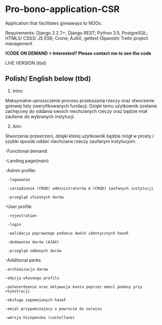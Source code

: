 # Pro-bono-application-CSR

Application that facilitates giveaways to NGOs.

Requirements: Django 2.2.7+; Django REST; Python 3.5, PostgreSQL; HTML5/ CSS3/ JS ES6; Crone; AJAX; gettext (Spanish)
Trello project management 

**!CODE ON DEMAND > Interested? Please contact me to see the code**

LIVE VERSION (tbd)

## Polish/ English below (tbd)

1. Intro:

Maksymalne uproszczenie procesu przekazania rzeczy oraz stworzenie gotowej listy zweryfikowanych fundacji. Dzięki temu użytkownik zostanie zachęcony do oddania swoich niechcianych rzeczy oraz będzie miał zaufanie do wybranych instytucji. 

2. Aim:

Stworzenie przestrzeni, dzięki której użytkownik będzie mógł w prosty i szybki sposób oddać niechciane rzeczy zaufanym instytucjom.


-Functional demand:

-Landing page(main)

-Admin profile:

     -logowanie
     
     -zarządzanie (CRUD) administratorów & (CRUD) zaufanych instytucji
     
     -przegląd złożonych darów
     
-User profile

     -rejestration
     
     -login
     
     -walidacja poprawnego podania dwóch identycznych haseł
     
     -dodawanie darów (AJAX)
     
     -przegląd oddanych darów
     
-Additional perks

    -archiwizacja darow
    
    -edycja własnego profilu
    
    -potwierdzenie oraz aktywacja konta poprzez email podany przy rejestracji
    
    -obsługa zapomnianych haseł
    
    -emial przypominajacy o powrocie do serwisu
    
    -wersja hiszpanska (castellano)
    
    
     


